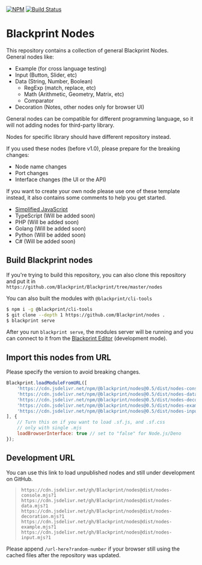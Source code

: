 [![NPM](https://img.shields.io/npm/v/@blackprint/nodes.svg)](https://www.npmjs.com/package/@blackprint/nodes)
[![Build Status](https://github.com/Blackprint/nodes/actions/workflows/build.yml/badge.svg?branch=master)](https://github.com/Blackprint/nodes/actions/workflows/build.yml)

# Blackprint Nodes
This repository contains a collection of general Blackprint Nodes.<br>
General nodes like:<br>
- Example (for cross language testing)
- Input (Button, Slider, etc)
- Data (String, Number, Boolean)
  - RegExp (match, replace, etc)
  - Math (Arithmetic, Geometry, Matrix, etc)
  - Comparator
- Decoration (Notes, other nodes only for browser UI)

General nodes can be compatible for different programming language, so it will not adding nodes for third-party library.

Nodes for specific library should have different repository instead.

If you used these nodes (before v1.0), please prepare for the breaking changes:
- Node name changes
- Port changes
- Interface changes (the UI or the API)

If you want to create your own node please use one of these template instead, it also contains some comments to help you get started.

- [Simplified JavaScript](https://github.com/Blackprint/template-js)
- TypeScript (Will be added soon)
- PHP (Will be added soon)
- Golang (Will be added soon)
- Python (Will be added soon)
- C# (Will be added soon)

## Build Blackprint nodes
If you're trying to build this repository, you can also clone this repository and put it in<br>
`https://github.com/Blackprint/Blackprint/tree/master/nodes`

You can also built the modules with `@blackprint/cli-tools`

```sh
$ npm i -g @blackprint/cli-tools
$ git clone --depth 1 https://github.com/Blackprint/nodes .
$ blackprint serve
```

After you run `blackprint serve`, the modules server will be running and you can connect to it from the [Blackprint Editor](https://blackprint.github.io) (development mode).

## Import this nodes from URL
Please specify the version to avoid breaking changes.

```js
Blackprint.loadModuleFromURL([
	'https://cdn.jsdelivr.net/npm/@blackprint/nodes@0.5/dist/nodes-console.mjs',
	'https://cdn.jsdelivr.net/npm/@blackprint/nodes@0.5/dist/nodes-data.mjs',
	'https://cdn.jsdelivr.net/npm/@blackprint/nodes@0.5/dist/nodes-decoration.mjs',
	'https://cdn.jsdelivr.net/npm/@blackprint/nodes@0.5/dist/nodes-example.mjs',
	'https://cdn.jsdelivr.net/npm/@blackprint/nodes@0.5/dist/nodes-input.mjs',
], {
	// Turn this on if you want to load .sf.js, and .sf.css
	// only with single .mjs
	loadBrowserInterface: true // set to "false" for Node.js/Deno
});
```

## Development URL
You can use this link to load unpublished nodes and still under development on GitHub.
> `https://cdn.jsdelivr.net/gh/Blackprint/nodes@dist/nodes-console.mjs?1`
> `https://cdn.jsdelivr.net/gh/Blackprint/nodes@dist/nodes-data.mjs?1`
> `https://cdn.jsdelivr.net/gh/Blackprint/nodes@dist/nodes-decoration.mjs?1`
> `https://cdn.jsdelivr.net/gh/Blackprint/nodes@dist/nodes-example.mjs?1`
> `https://cdn.jsdelivr.net/gh/Blackprint/nodes@dist/nodes-input.mjs?1`

Please append `/url-here?random-number` if your browser still using the cached files after the repository was updated.